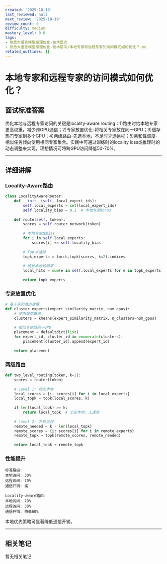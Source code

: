 ```yaml
---
created: '2025-10-19'
last_reviewed: null
next_review: '2025-10-19'
review_count: 0
difficulty: medium
mastery_level: 0.0
tags:
- 熟悉大语言模型推理优化-技术层次
- 熟悉大语言模型推理优化-技术层次/本地专家和远程专家的访问模式如何优化？.md
related_outlines: []
---
```

# 本地专家和远程专家的访问模式如何优化？

## 面试标准答案

优化本地与远程专家访问的关键是locality-aware routing：1)路由时给本地专家更高权重，减少跨GPU通信；2)专家放置优化-将相关专家放在同一GPU；3)缓存热门专家到多个GPU；4)两级路由-先选本地，不足时才选远程；5)亲和性调度-相似任务倾向使用相同专家集合。实践中可通过训练时的locality loss或推理时的动态调整来实现，理想情况可将跨GPU访问降低50-70%。

---

## 详细讲解

### Locality-Aware路由

```python
class LocalityAwareRouter:
    def __init__(self, local_expert_ids):
        self.local_experts = set(local_expert_ids)
        self.locality_bias = 0.1  # 本地专家bonus
    
    def route(self, token):
        scores = self.router_network(token)
        
        # 本地专家加bias
        for i in self.local_experts:
            scores[i] += self.locality_bias
        
        # Top-K选择
        topk_experts = torch.topk(scores, k=2).indices
        
        # 统计本地访问率
        local_hits = sum(e in self.local_experts for e in topk_experts)
        
        return topk_experts
```

### 专家放置优化

```python
# 基于亲和性的放置
def cluster_experts(expert_similarity_matrix, num_gpus):
    # 使用聚类算法
    clusters = kmeans(expert_similarity_matrix, n_clusters=num_gpus)
    
    # 相似专家放同一GPU
    placement = defaultdict(list)
    for expert_id, cluster_id in enumerate(clusters):
        placement[cluster_id].append(expert_id)
    
    return placement
```

### 两级路由

```python
def two_level_routing(token, k=2):
    scores = router(token)
    
    # Level 1: 优先本地
    local_scores = {i: scores[i] for i in local_experts}
    local_topk = topk(local_scores, k)
    
    if len(local_topk) >= k:
        return local_topk  # 全部本地，无通信
    
    # Level 2: 补充远程
    remote_needed = k - len(local_topk)
    remote_scores = {i: scores[i] for i in remote_experts}
    remote_topk = topk(remote_scores, remote_needed)
    
    return local_topk + remote_topk
```

### 性能提升

```
标准路由:
本地访问: 30%
远程访问: 70%
通信开销: 高

Locality-aware路由:
本地访问: 70%
远程访问: 30%
通信开销: 降低60%
```

本地优先策略可显著降低通信开销。


---

## 相关笔记
<!-- 自动生成 -->

暂无相关笔记

